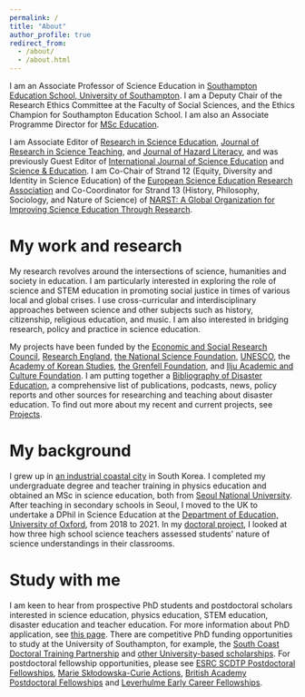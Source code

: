 ```yaml
---
permalink: /
title: "About"
author_profile: true
redirect_from: 
  - /about/
  - /about.html
---
```


I am an Associate Professor of Science Education in [Southampton Education School, University of Southampton](https://www.southampton.ac.uk/about/faculties-schools-departments/southampton-education-school). I am a Deputy Chair of the Research Ethics Committee at the Faculty of Social Sciences, and the Ethics Champion for Southampton Education School. I am also an Associate Programme Director for [MSc Education](https://www.southampton.ac.uk/courses/education-masters-msc).

I am Associate Editor of [Research in Science Education](https://link.springer.com/journal/11165), [Journal of Research in Science Teaching](https://onlinelibrary.wiley.com/journal/10982736), and [Journal of Hazard Literacy](https://www.ejhl.org/), and was previously Guest Editor of [International Journal of Science Education](https://www.tandfonline.com/journals/tsed20) and [Science & Education](https://link.springer.com/journal/11191). I am Co-Chair of Strand 12 (Equity, Diversity and Identity in Science Education) of the [European Science Education Research Association](https://www.esera.org/) and Co-Coordinator for Strand 13 (History, Philosophy, Sociology, and Nature of Science) of [NARST: A Global Organization for Improving Science Education Through Research](https://narst.org/strands).

# My work and research
My research revolves around the intersections of science, humanities and society in education. I am particularly interested in exploring the role of science and STEM education in promoting social justice in times of various local and global crises. I use cross-curricular and interdisciplinary approaches between science and other subjects such as history, citizenship, religious education, and music. I am also interested in bridging research, policy and practice in science education. <br/>

My projects have been funded by the [Economic and Social Research Council](https://www.ukri.org/councils/esrc/), [Research England](https://www.ukri.org/councils/research-england/), [the National Science Foundation](https://www.nsf.gov/), [UNESCO](https://www.unesco.org/en), the [Academy of Korean Studies](https://intl.aks.ac.kr/english/index.do), [the Grenfell Foundation](https://www.grenfellfoundation.org.uk/), and [Ilju Academic and Culture Foundation](https://www.iljufoundation.org/). I am putting together a [Bibliography of Disaster Education](https://www.zotero.org/groups/5106264/bibliography_of_disaster_education/library), a comprehensive list of publications, podcasts, news, policy reports and other sources for researching and teaching about disaster education. To find out more about my recent and current projects, see [Projects](https://wonyongpark89.github.io/projects/).

# My background
I grew up in [an industrial coastal city](https://www.wonyongpark.com/projects/fertility/) in South Korea. I completed my undergraduate degree and teacher training in physics education and obtained an MSc in science education, both from [Seoul National University](https://en.snu.ac.kr/). After teaching in secondary schools in Seoul, I moved to the UK to undertake a DPhil in Science Education at the [Department of Education, University of Oxford](https://www.education.ox.ac.uk/), from 2018 to 2021. In my [doctoral project](https://ora.ox.ac.uk/objects/uuid:f117fbd8-6e07-456a-b6ad-92ff74b28d0a), I looked at how three high school science teachers assessed students' nature of science understandings in their classrooms.

# Study with me
I am keen to hear from prospective PhD students and postdoctoral scholars interested in science education, physics education, STEM education, disaster education and teacher education. For more information about PhD application, see [this page](https://www.southampton.ac.uk/study/postgraduate-research/education). There are competitive PhD funding opportunities to study at the University of Southampton, for example, the [South Coast Doctoral Training Partnership](https://southcoastdtp.ac.uk/) and [other University-based scholarships](https://www.southampton.ac.uk/doctoral-college/presidential-scholarships.page). For postdoctoral fellowship opportunities, please see [ESRC SCDTP Postdoctoral Fellowships](https://southcoastdtp.ac.uk/our-people/postdoctoral-fellows/), [Marie Skłodowska-Curie Actions](https://marie-sklodowska-curie-actions.ec.europa.eu/actions/postdoctoral-fellowships), [British Academy Postdoctoral Fellowships](https://www.thebritishacademy.ac.uk/funding/postdoctoral-fellowships/) and [Leverhulme Early Career Fellowships](https://www.leverhulme.ac.uk/early-career-fellowships).
